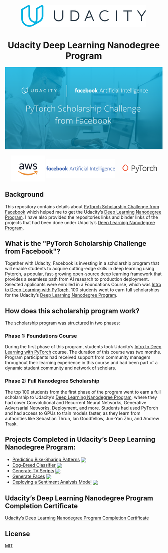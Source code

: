<div align="center">
<img src="assets/Udacity-Deep-Learning-Nanodegree-Program_1.svg" width="400" />
<h1>Udacity Deep Learning Nanodegree Program</h1>
<img src="assets/Udacity-Deep-Learning-Nanodegree-Program_2.png" />
<br /><br />
<a href="https://aws.amazon.com/"><img align="center" src="assets/Udacity-Deep-Learning-Nanodegree-Program_3.svg" width="110" /></a>
<a href="https://ai.facebook.com/"><img align="center" src="assets/Udacity-Deep-Learning-Nanodegree-Program_4.svg" width="220" /></a>
&nbsp;&nbsp;&nbsp;&nbsp;
<a href="https://pytorch.org/"><img align="center" src="assets/Udacity-Deep-Learning-Nanodegree-Program_5.svg" width="110" /></a>
</div>

## Background

This repository contains details about [PyTorch Scholarship Challenge from Facebook](https://www.udacity.com/scholarships/facebook-pytorch-scholarship) which helped me to get the Udacity’s [Deep Learning Nanodegree Program](https://www.udacity.com/course/deep-learning-nanodegree--nd101). I have also provided the repositories links and binder links of the projects that had been done under Udacity’s [Deep Learning Nanodegree Program](https://www.udacity.com/course/deep-learning-nanodegree--nd101).

## What is the "PyTorch Scholarship Challenge from Facebook"?

Together with Udacity, Facebook is investing in a scholarship program that will enable students to acquire cutting-edge skills in deep learning using Pytorch, a popular, fast-growing open-source deep learning framework that provides a seamless path from AI research to production deployment. Selected applicants were enrolled in a Foundations Course, which was [Intro to Deep Learning with PyTorch](https://www.udacity.com/course/deep-learning-pytorch--ud188). 100 students went to earn full scholarships for the Udacity’s [Deep Learning Nanodegree Program](https://www.udacity.com/course/deep-learning-nanodegree--nd101).

## How does this scholarship program work?

The scholarship program was structured in two phases:

### Phase 1: Foundations Course

During the first phase of this program, students took Udacity’s [Intro to Deep Learning with PyTorch](https://www.udacity.com/course/deep-learning-pytorch--ud188) course. The duration of this course was two months. Program participants had received support from community managers throughout their learning experience in this course and had been part of a dynamic student community and network of scholars.

### Phase 2: Full Nanodegree Scholarship

The top 100 students from the first phase of the program went to earn a full scholarship to Udacity’s [Deep Learning Nanodegree Program](https://www.udacity.com/course/deep-learning-nanodegree--nd101), where they had cover Convolutional and Recurrent Neural Networks, Generative Adversarial Networks, Deployment, and more. Students had used PyTorch and had access to GPUs to train models faster, as they learn from authorities like Sebastian Thrun, Ian Goodfellow, Jun-Yan Zhu, and Andrew Trask.

## Projects Completed in Udacity’s Deep Learning Nanodegree Program:

- [Predicting Bike-Sharing Patterns](https://github.com/iamrajiv/Predicting-Bike-Sharing-Patterns)&nbsp;<a href="https://mybinder.org/v2/gh/iamrajiv/Predicting-Bike-Sharing-Patterns/master"><img align="center" src="https://mybinder.org/static/logo.svg" width="100" /></a>
- [Dog-Breed Classifier](https://github.com/iamrajiv/Dog-Breed-Classifier)&nbsp;<a href="https://mybinder.org/v2/gh/iamrajiv/Dog-Breed-Classifier/master"><img align="center" src="https://mybinder.org/static/logo.svg" width="100" /></a>
- [Generate TV Scripts](https://github.com/iamrajiv/Generate-TV-Scripts)&nbsp;<a href="https://mybinder.org/v2/gh/iamrajiv/Generate-TV-Scripts/master"><img align="center" src="https://mybinder.org/static/logo.svg" width="100" /></a>
- [Generate Faces](https://github.com/iamrajiv/Generate-Faces)&nbsp;<a href="https://mybinder.org/v2/gh/iamrajiv/Generate-Faces/master"><img align="center" src="https://mybinder.org/static/logo.svg" width="100" /></a>
- [Deploying a Sentiment Analysis Model](https://github.com/iamrajiv/Deploying-a-Sentiment-Analysis-Model)&nbsp;<a href="https://mybinder.org/v2/gh/iamrajiv/Deploying-a-Sentiment-Analysis-Model/master"><img align="center" src="https://mybinder.org/static/logo.svg" width="100" /></a>

## Udacity’s Deep Learning Nanodegree Program Completion Certificate

[Udacity’s Deep Learning Nanodegree Program Completion Certificate](https://graduation.udacity.com/confirm/5GDJ9MFC)

## License

[MIT](https://github.com/iamrajiv/Udacity-Deep-Learning-Nanodegree-Program/blob/master/LICENSE)
